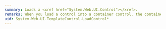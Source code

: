 ```yaml
---
summary: Loads a <xref href="System.Web.UI.Control"></xref>.
remarks: When you load a control into a container control, the container raises all of the added control's events until it has caught up to the current event. However, the added control does not catch up with postback data processing. For an added control to participate in postback data processing, including validation, the control must be added in the <xref:System.Web.UI.Control.Init> event rather than in the <xref:System.Web.UI.Control.Load> event.
uid: System.Web.UI.TemplateControl.LoadControl*
---
```

